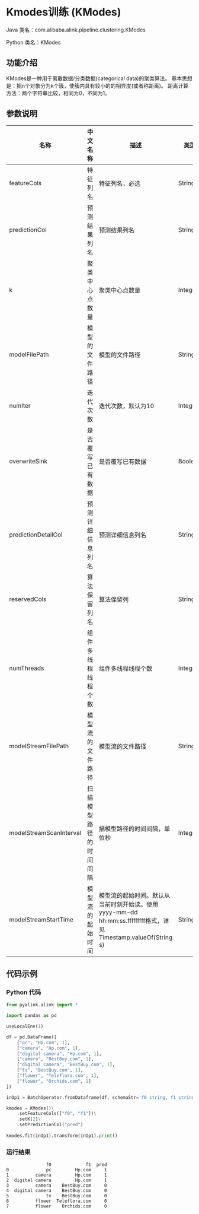 # Kmodes训练 (KModes)
Java 类名：com.alibaba.alink.pipeline.clustering.KModes

Python 类名：KModes


## 功能介绍

KModes是一种用于离散数据/分类数据(categorical data)的聚类算法。 基本思想是：把n个对象分为k个簇，使簇内具有较小的的相异度(或者称距离)。 距离计算方法：两个字符串比较，相同为0，不同为1。

## 参数说明
| 名称 | 中文名称 | 描述 | 类型 | 是否必须？ | 取值范围 | 默认值 |
| --- | --- | --- | --- | --- | --- | --- |
| featureCols | 特征列名 | 特征列名，必选 | String[] | ✓ |  |  |
| predictionCol | 预测结果列名 | 预测结果列名 | String | ✓ |  |  |
| k | 聚类中心点数量 | 聚类中心点数量 | Integer |  |  | 2 |
| modelFilePath | 模型的文件路径 | 模型的文件路径 | String |  |  | null |
| numIter | 迭代次数 | 迭代次数，默认为10 | Integer |  |  | 10 |
| overwriteSink | 是否覆写已有数据 | 是否覆写已有数据 | Boolean |  |  | false |
| predictionDetailCol | 预测详细信息列名 | 预测详细信息列名 | String |  |  |  |
| reservedCols | 算法保留列名 | 算法保留列 | String[] |  |  | null |
| numThreads | 组件多线程线程个数 | 组件多线程线程个数 | Integer |  |  | 1 |
| modelStreamFilePath | 模型流的文件路径 | 模型流的文件路径 | String |  |  | null |
| modelStreamScanInterval | 扫描模型路径的时间间隔 | 描模型路径的时间间隔，单位秒 | Integer |  |  | 10 |
| modelStreamStartTime | 模型流的起始时间 | 模型流的起始时间。默认从当前时刻开始读。使用yyyy-mm-dd hh:mm:ss.fffffffff格式，详见Timestamp.valueOf(String s) | String |  |  | null |

## 代码示例
### Python 代码
```python
from pyalink.alink import *

import pandas as pd

useLocalEnv(1)

df = pd.DataFrame([
    ["pc", "Hp.com", 1],
    ["camera", "Hp.com", 1],
    ["digital camera", "Hp.com", 1],
    ["camera", "BestBuy.com", 1],
    ["digital camera", "BestBuy.com", 1],
    ["tv", "BestBuy.com", 1],
    ["flower", "Teleflora.com", 1],
    ["flower", "Orchids.com", 1]
])

inOp1 = BatchOperator.fromDataframe(df, schemaStr='f0 string, f1 string')

kmodes = KModes()\
    .setFeatureCols(["f0", "f1"])\
    .setK(2)\
    .setPredictionCol("pred")
    
kmodes.fit(inOp1).transform(inOp1).print()
```

### 运行结果
```
               f0             f1  pred
0              pc         Hp.com     1
1          camera         Hp.com     1
2  digital camera         Hp.com     1
3          camera    BestBuy.com     0
4  digital camera    BestBuy.com     0
5              tv    BestBuy.com     0
6          flower  Teleflora.com     0
7          flower    Orchids.com     0
```

